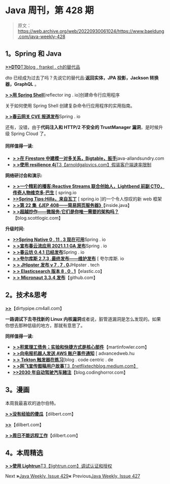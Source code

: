 # Java 周刊，第 428 期

> 原文：<https://web.archive.org/web/20220930061024/https://www.baeldung.com/java-weekly-428>

## 1。Spring 和 Java

[**>>DTO**T3blog . frankel . ch的替代品](https://web.archive.org/web/20220524060602/https://blog.frankel.ch/alternatives-dto/)

dto 已经成为过去了吗？先说它的替代品:**返回实体，JPA 投影，Jackson 转换器，GraphQL** 。

[**> >用 Spring Shell**](https://web.archive.org/web/20220524060602/https://reflectoring.io/spring-shell/)[reflector ing . io]创建命令行应用程序

关于如何使用 Spring Shell 创建复杂命令行应用程序的实用指南。

[**> >春云网关 CVE 报道发布**](https://web.archive.org/web/20220524060602/https://spring.io/blog/2022/03/01/spring-cloud-gateway-cve-reports-published)Spring . io

还有，没错，由于**代码注入和 HTTP/2 不安全的 TrustManager 漏洞**，是时候升级 Spring Cloud 了。

#### 同样值得一读:

*   [**> >在 Firestore 中建模一对多关系，Bigtable，扳手**](https://web.archive.org/web/20220524060602/http://www.java-allandsundry.com/2022/03/modeling-one-to-many-relation-in.html)java-allandsundry.com
*   [**> >使用 resilience 4j**T3【arnoldgalovics.com】假装客户端速率限制](https://web.archive.org/web/20220524060602/https://arnoldgalovics.com/feign-rate-limiter-resilience4j/)

**网络研讨会和演示:**

*   [**> >一个精彩的播客:Reactive Streams 联合创始人，Lightbend 前副 CTO，传奇人物维克多·巴生**](https://web.archive.org/web/20220524060602/https://spring.io/blog/2022/03/03/a-bootiful-podcast-reactive-streams-cofounder-former-deputy-cto-at-lightbend-and-legend-viktor-klang) [ spring.io
*   [**>>Spring Tips:Hilla，来自瓦丁**](https://web.archive.org/web/20220524060602/https://spring.io/blog/2022/03/09/spring-tips-hilla-an-amazing-new-web-framework-from-vaadin) [ spring.io ]的一个令人惊叹的新 web 框架
*   [**> >第 22 集《JEP 408——简易网页服务器》**](https://web.archive.org/web/20220524060602/https://inside.java/2022/03/04/podcast-022/)【inside.java】
*   [**> >超越炒作——微服务:它们是你唯一需要的架构吗？**](https://web.archive.org/web/20220524060602/https://blog.scottlogic.com/2022/03/08/beyond-the-hype-microservices.html)【blog.scottlogic.com】

**升级时间:**

*   [**>>Spring Native 0 . 11 . 3 现在可用**](https://web.archive.org/web/20220524060602/https://spring.io/blog/2022/03/01/spring-native-0-11-3-available-now)Spring . io
*   [**> >宣布春云流应用 2021.1.1 GA 发布**](https://web.archive.org/web/20220524060602/https://spring.io/blog/2022/03/07/announcing-spring-cloud-stream-applications-2021-1-1-ga-release)Spring . io
*   [**> >春云坊 0.4.1 已经发布**](https://web.archive.org/web/20220524060602/https://spring.io/blog/2022/03/04/spring-cloud-square-0-4-1-has-been-released)Spring . io
*   [**> >夸尔库斯 2.7.3 .最终发布——维护发布**](https://web.archive.org/web/20220524060602/https://quarkus.io/blog/quarkus-2-7-3-final-released/) [ 夸尔库斯. io
*   [**> > JHipster 发布 v 7 . 7 . 0**](https://web.archive.org/web/20220524060602/https://www.jhipster.tech/2022/02/27/jhipster-release-7.7.0.html)JHipster . tech
*   [**> > Elasticsearch 版本 8 . 0 . 1**](https://web.archive.org/web/20220524060602/https://www.elastic.co/guide/en/elasticsearch/reference/current/release-notes-8.0.1.html)【elastic.co】
*   [**> > Micronaut 3.3.4 发布**](https://web.archive.org/web/20220524060602/https://github.com/micronaut-projects/micronaut-core/releases)【github.com】

## 2。技术&思考

[**>>**](https://web.archive.org/web/20220524060602/https://dirtypipe.cm4all.com/)【dirtypipe.cm4all.com】

**一路调试下去寻找新的 Linux 内核漏洞**或者说，脏管道漏洞是怎么发现的。如果你想去那种低级的地方，那就有意思了。

**同样值得一读:**

*   [**> >积累理工债务；实验和快捷方式是核心部件**](https://web.archive.org/web/20220524060602/https://martinfowler.com/articles/bottlenecks-of-scaleups/01-tech-debt.html)【martinfowler.com】
*   [**> >向电报机器人发送 AWS 账户事件通知**](https://web.archive.org/web/20220524060602/https://advancedweb.hu/send-notifications-to-a-telegram-bot-for-events-in-an-aws-account/) [ advancedweb.hu
*   [**> > Tekton 触发器在练习**](https://web.archive.org/web/20220524060602/https://blog.codecentric.de/en/2022/03/tekton-triggers-in-practice/)[blog . code centric . de
*   [**> >网飞宣传图稿用户故事**T3【netflixtechblog.medium.com】](https://web.archive.org/web/20220524060602/https://netflixtechblog.medium.com/netflix-promotional-artwork-user-story-202be5e23664)
*   [**>>2030 年自动驾驶汽车赌注**](https://web.archive.org/web/20220524060602/https://blog.codinghorror.com/the-2030-self-driving-car-bet/)【blog.codinghorror.com】

## 3。漫画

本周我最喜欢的迪尔伯特。

[**> >没有经验的傻瓜**](https://web.archive.org/web/20220524060602/https://dilbert.com/strip/2022-03-09)【dilbert.com】

[**>>**](https://web.archive.org/web/20220524060602/https://dilbert.com/strip/2022-03-08)【dilbert.com】

[**> >周日不能远程工作**](https://web.archive.org/web/20220524060602/https://dilbert.com/strip/2022-03-06)【dilbert.com】

## 4。本周精选

[**> >使用 Lightrun**T3【lightrun.com】调试认证和授权](/web/20220524060602/https://www.baeldung.com/lightrun-jw1)

Next **»**[Java Weekly, Issue 429](/web/20220524060602/https://www.baeldung.com/java-weekly-429)**«** Previous[Java Weekly, Issue 427](/web/20220524060602/https://www.baeldung.com/java-weekly-427)